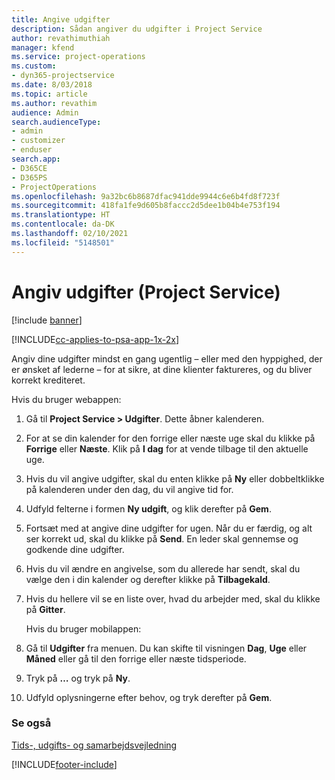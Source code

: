 ```yaml
---
title: Angive udgifter
description: Sådan angiver du udgifter i Project Service
author: revathimuthiah
manager: kfend
ms.service: project-operations
ms.custom:
- dyn365-projectservice
ms.date: 8/03/2018
ms.topic: article
ms.author: revathim
audience: Admin
search.audienceType:
- admin
- customizer
- enduser
search.app:
- D365CE
- D365PS
- ProjectOperations
ms.openlocfilehash: 9a32bc6b8687dfac941dde9944c6e6b4fd8f723f
ms.sourcegitcommit: 418fa1fe9d605b8faccc2d5dee1b04b4e753f194
ms.translationtype: HT
ms.contentlocale: da-DK
ms.lasthandoff: 02/10/2021
ms.locfileid: "5148501"
---
```

# <a name="enter-expenses-project-service"></a>Angiv udgifter (Project Service)

[!include [banner](../includes/psa-now-project-operations.md)]

[!INCLUDE[cc-applies-to-psa-app-1x-2x](../includes/cc-applies-to-psa-app-1x-2x.md)]

Angiv dine udgifter mindst en gang ugentlig – eller med den hyppighed, der er ønsket af lederne – for at sikre, at dine klienter faktureres, og du bliver korrekt krediteret.  
  
 Hvis du bruger webappen:  
  
1. Gå til **Project Service > Udgifter**. Dette åbner kalenderen.  
  
2. For at se din kalender for den forrige eller næste uge skal du klikke på **Forrige** eller **Næste**. Klik på **I dag** for at vende tilbage til den aktuelle uge.  
  
3. Hvis du vil angive udgifter, skal du enten klikke på **Ny** eller dobbeltklikke på kalenderen under den dag, du vil angive tid for.  
  
4. Udfyld felterne i formen **Ny udgift**, og klik derefter på **Gem**.  
  
5. Fortsæt med at angive dine udgifter for ugen. Når du er færdig, og alt ser korrekt ud, skal du klikke på **Send**. En leder skal gennemse og godkende dine udgifter.  
  
6. Hvis du vil ændre en angivelse, som du allerede har sendt, skal du vælge den i din kalender og derefter klikke på **Tilbagekald**.  
  
7. Hvis du hellere vil se en liste over, hvad du arbejder med, skal du klikke på **Gitter**.  
  
   Hvis du bruger mobilappen:  
  
8. Gå til **Udgifter** fra menuen.     Du kan skifte til visningen **Dag**, **Uge** eller **Måned** eller gå til den forrige eller næste tidsperiode.  
  
9. Tryk på **…** og tryk på **Ny**.  
  
10. Udfyld oplysningerne efter behov, og tryk derefter på **Gem**.  
  
### <a name="see-also"></a>Se også  
 [Tids-, udgifts- og samarbejdsvejledning](../psa/time-expense-collaboration-guide.md)


[!INCLUDE[footer-include](../includes/footer-banner.md)]